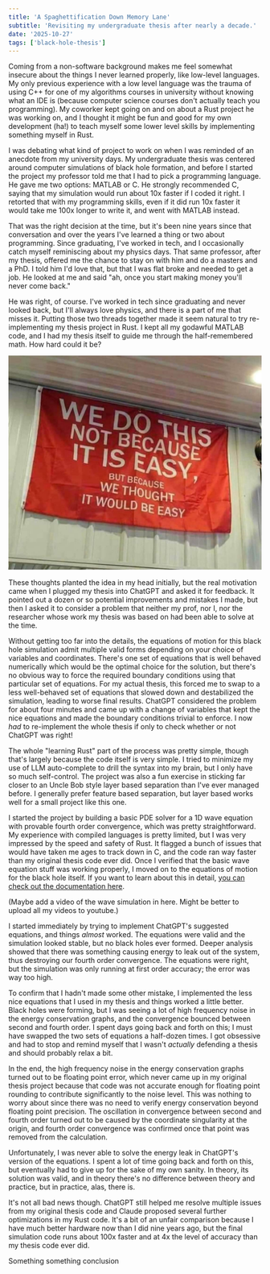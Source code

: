 ```yaml
---
title: 'A Spaghettification Down Memory Lane'
subtitle: 'Revisiting my undergraduate thesis after nearly a decade.'
date: '2025-10-27'
tags: ['black-hole-thesis']
---
```


Coming from a non-software background makes me feel somewhat insecure about the things I never learned properly, like low-level languages. My only previous experience with a low level language was the trauma of using C++ for one of my algorithms courses in university without knowing what an IDE is (because computer science courses don't actually teach you programming). My coworker kept going on and on about a Rust project he was working on, and I thought it might be fun and good for my own development (ha!) to teach myself some lower level skills by implementing something myself in Rust.

I was debating what kind of project to work on when I was reminded of an anecdote from my university days. My undergraduate thesis was centered around computer simulations of black hole formation, and before I started the project my professor told me that I had to pick a programming language. He gave me two options: MATLAB or C. He strongly recommended C, saying that my simulation would run about 10x faster if I coded it right. I retorted that with my programming skills, even if it did run 10x faster it would take me 100x longer to write it, and went with MATLAB instead.

That was the right decision at the time, but it's been nine years since that conversation and over the years I've learned a thing or two about programming. Since graduating, I've worked in tech, and I occasionally catch myself reminiscing about my physics days. That same professor, after my thesis, offered me the chance to stay on with him and do a masters and a PhD. I told him I'd love that, but that I was flat broke and needed to get a job. He looked at me and said "ah, once you start making money you'll never come back."

He was right, of course. I've worked in tech since graduating and never looked back, but I'll always love physics, and there is a part of me that misses it. Putting those two threads together made it seem natural to try re-implementing my thesis project in Rust. I kept all my godawful MATLAB code, and I had my thesis itself to guide me through the half-remembered math. How hard could it be?

![We do this, not because it is easy, but because we thought it would be easy](../../../images/blog/2025/black-hole-thesis/thought-it-would-be-easy.jpg)

These thoughts planted the idea in my head initially, but the real motivation came when I plugged my thesis into ChatGPT and asked it for feedback. It pointed out a dozen or so potential improvements and mistakes I made, but then I asked it to consider a problem that neither my prof, nor I, nor the researcher whose work my thesis was based on had been able to solve at the time.

Without getting too far into the details, the equations of motion for this black hole simulation admit multiple valid forms depending on your choice of variables and coordinates. There's one set of equations that is well behaved numerically which would be the optimal choice for the solution, but there's no obvious way to force the required boundary conditions using that particular set of equations. For my actual thesis, this forced me to swap to a less well-behaved set of equations that slowed down and destabilized the simulation, leading to worse final results. ChatGPT considered the problem for about four minutes and came up with a change of variables that kept the nice equations and made the boundary conditions trivial to enforce. I now _had_ to re-implement the whole thesis if only to check whether or not ChatGPT was right!

The whole "learning Rust" part of the process was pretty simple, though that's largely because the code itself is very simple. I tried to minimize my use of LLM auto-complete to drill the syntax into my brain, but I only have so much self-control. The project was also a fun exercise in sticking far closer to an Uncle Bob style layer based separation than I've ever managed before. I generally prefer feature based separation, but layer based works well for a small project like this one.

I started the project by building a basic PDE solver for a 1D wave equation with provable fourth order convergence, which was pretty straightforward. My experience with compiled languages is pretty limited, but I was very impressed by the speed and safety of Rust. It flagged a bunch of issues that would have taken me ages to track down in C, and the code ran way faster than my original thesis code ever did. Once I verified that the basic wave equation stuff was working properly, I moved on to the equations of motion for the black hole itself. If you want to learn about this in detail, [you can check out the documentation here](https://github.com/clambro/black-hole-thesis/blob/main/docs/description.md).

(Maybe add a video of the wave simulation in here. Might be better to upload all my videos to youtube.)

I started immediately by trying to implement ChatGPT's suggested equations, and things _almost_ worked. The equations were valid and the simulation looked stable, but no black holes ever formed. Deeper analysis showed that there was something causing energy to leak out of the system, thus destroying our fourth order convergence. The equations were right, but the simulation was only running at first order accuracy; the error was way too high.

To confirm that I hadn't made some other mistake, I implemented the less nice equations that I used in my thesis and things worked a little better. Black holes were forming, but I was seeing a lot of high frequency noise in the energy conservation graphs, and the convergence bounced between second and fourth order. I spent days going back and forth on this; I must have swapped the two sets of equations a half-dozen times. I got obsessive and had to stop and remind myself that I wasn't _actually_ defending a thesis and should probably relax a bit.

In the end, the high frequency noise in the energy conservation graphs turned out to be floating point error, which never came up in my original thesis project because that code was not accurate enough for floating point rounding to contribute significantly to the noise level. This was nothing to worry about since there was no need to verify energy conservation beyond floating point precision. The oscillation in convergence between second and fourth order turned out to be caused by the coordinate singularity at the origin, and fourth order convergence was confirmed once that point was removed from the calculation.

Unfortunately, I was never able to solve the energy leak in ChatGPT's version of the equations. I spent a lot of time going back and forth on this, but eventually had to give up for the sake of my own sanity. In theory, its solution was valid, and in theory there's no difference between theory and practice, but in practice, alas, there is.

It's not all bad news though. ChatGPT still helped me resolve multiple issues from my original thesis code and Claude proposed several further optimizations in my Rust code. It's a bit of an unfair comparison because I have much better hardware now than I did nine years ago, but the final simulation code runs about 100x faster and at 4x the level of accuracy than my thesis code ever did.

Something something conclusion
